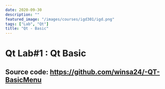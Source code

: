 ```yaml
---
date: 2020-09-30
description: ""
featured_image: "/images/courses/igd301/igd.png"
tags: ["Lab", "Qt"]
title: "Qt - Basic"
---
```

# Qt Lab#1 : Qt Basic

## Source code:  <https://github.com/winsa24/-QT-BasicMenu>   



